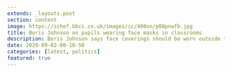 ```yaml
---
extends: _layouts.post
section: content
image: https://ichef.bbci.co.uk/images/ic/400xn/p08pnwfb.jpg 
title: Boris Johnson on pupils wearing face masks in classrooms 
description: Boris Johnson says face coverings should be worn outside the classroom in secondary schools in hotspot areas. 
date: 2020-09-02-00-18-50 
categories: [latest, politics] 
featured: true 
--- 
```

